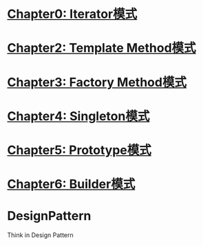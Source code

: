 # [Chapter0: Iterator模式](./contennt/0.iterator.md)
# [Chapter2: Template Method模式](./content/2.template.md)
# [Chapter3: Factory Method模式](./content/3.factory.md)
# [Chapter4: Singleton模式](./content/4.singleton.md)
# [Chapter5: Prototype模式](./content/5.prototype.md)
# [Chapter6: Builder模式](./content/6.builder.md)
# DesignPattern
Think in Design Pattern
